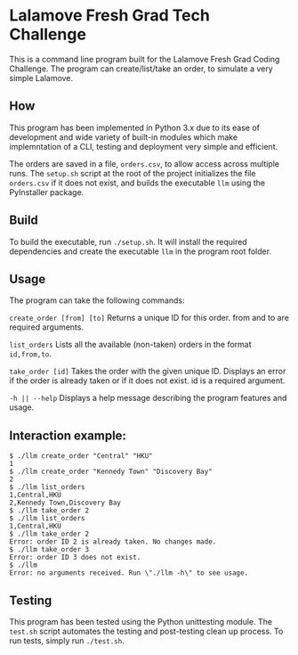 # Lalamove Fresh Grad Tech Challenge
This is a command line program built for the Lalamove Fresh Grad Coding Challenge.
The program can create/list/take an order, to simulate a very simple Lalamove.

## How
This program has been implemented in Python 3.x due to its ease of development
and wide variety of built-in modules which make implemntation of a CLI, testing
and deployment very simple and efficient.

The orders are saved in a file, `orders.csv`, to allow access across multiple runs.
The `setup.sh` script at the root of the project initializes the file `orders.csv`
if it does not exist, and builds the executable `llm` using the PyInstaller package.

## Build
To build the executable, run `./setup.sh`. It will install the required dependencies
and create the executable `llm` in the program root folder.

## Usage
The program can take the following commands:

`create_order [from] [to]`
Returns a unique ID for this order.
from and to are required arguments.

`list_orders`
Lists all the available (non-taken) orders in the format
`id,from,to`.

`take_order [id]`
Takes the order with the given unique ID.
Displays an error if the order is already taken or if it does not exist.
id is a required argument.

`-h || --help`
Displays a help message describing the program features and usage. 

## Interaction example:
```
$ ./llm create_order "Central" "HKU"
1
$ ./llm create_order "Kennedy Town" "Discovery Bay"
2
$ ./llm list_orders
1,Central,HKU
2,Kennedy Town,Discovery Bay
$ ./llm take_order 2
$ ./llm list_orders
1,Central,HKU
$ ./llm take_order 2
Error: order ID 2 is already taken. No changes made.
$ ./llm take_order 3
Error: order ID 3 does not exist.
$ ./llm
Error: no arguments received. Run \"./llm -h\" to see usage.
```

## Testing
This program has been tested using the Python unittesting module.
The `test.sh` script automates the testing and post-testing clean up process.
To run tests, simply run `./test.sh`.